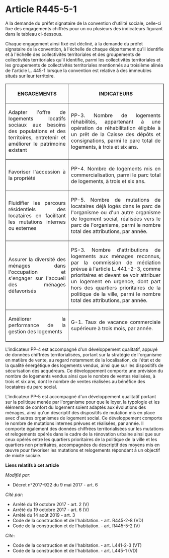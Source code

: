 # Article R445-5-1

A la demande du préfet signataire de la convention d'utilité sociale, celle-ci fixe des engagements chiffrés pour un ou
plusieurs des indicateurs figurant dans le tableau ci-dessous. 

Chaque engagement ainsi fixé est décliné, à la demande du préfet signataire de la convention, à l'échelle de chaque
département qu'il identifie et à l'échelle des collectivités territoriales et des groupements de collectivités territoriales
qu'il identifie, parmi les collectivités territoriales et les groupements de collectivités territoriales mentionnés au
troisième alinéa de l'article L. 445-1 lorsque la convention est relative à des immeubles situés sur leur territoire. 

<table border="1">
  <tbody>
    <tr>
      <th>

ENGAGEMENTS </th>
      <th>

INDICATEURS </th>
    </tr>
    <tr>
      <td align="justify">

Adapter l'offre de logements locatifs sociaux aux besoins des populations et des territoires, entretenir et améliorer le
patrimoine existant </td>
      <td align="justify">

PP-3. Nombre de logements réhabilités, appartenant à une opération de réhabilitation éligible à un prêt de la Caisse des
dépôts et consignations, parmi le parc total de logements, à trois et six ans. </td>
    </tr>
    <tr>
      <td align="justify">

Favoriser l'accession à la propriété </td>
      <td align="justify">

PP-4. Nombre de logements mis en commercialisation, parmi le parc total de logements, à trois et six ans. </td>
    </tr>
    <tr>
      <td align="justify">

Fluidifier les parcours résidentiels des locataires en facilitant les mutations internes ou externes </td>
      <td align="justify">

PP-5. Nombre de mutations de locataires déjà logés dans le parc de l'organisme ou d'un autre organisme de logement social,
réalisées vers le parc de l'organisme, parmi le nombre total des attributions, par année. </td>
    </tr>
    <tr>
      <td align="justify">

Assurer la diversité des ménages dans l'occupation et s'engager sur l'accueil des ménages défavorisés </td>
      <td align="justify">

PS-3. Nombre d'attributions de logements aux ménages reconnus, par la commission de médiation prévue à l'article L. 441-2-3,
comme prioritaires et devant se voir attribuer un logement en urgence, dont part hors des quartiers prioritaires de la
politique de la ville, parmi le nombre total des attributions, par année. </td>
    </tr>
    <tr>
      <td align="justify">

Améliorer la performance de la gestion des logements </td>
      <td align="justify">

G-1. Taux de vacance commerciale supérieure à trois mois, par année. </td>
    </tr>
  </tbody>
</table>

L'indicateur PP-4 est accompagné d'un développement qualitatif, appuyé de données chiffrées territorialisées, portant sur la
stratégie de l'organisme en matière de vente, au regard notamment de la localisation, de l'état et de la qualité énergétique
des logements vendus, ainsi que sur les dispositifs de sécurisation des acquéreurs. Ce développement comporte une prévision
du nombre de logements vendus ainsi que le nombre de ventes réalisées, à trois et six ans, dont le nombre de ventes réalisées
au bénéfice des locataires du parc social. 

L'indicateur PP-5 est accompagné d'un développement qualitatif portant sur la politique menée par l'organisme pour que le
loyer, la typologie et les éléments de confort du logement soient adaptés aux évolutions des ménages, ainsi qu'un descriptif
des dispositifs de mutation mis en place avec d'autres organismes de logement social. Ce développement comporte le nombre de
mutations internes prévues et réalisées, par année. Il comporte également des données chiffrées territorialisées sur les
mutations et relogements opérés dans le cadre de la rénovation urbaine ainsi que sur ceux opérés entre les quartiers
prioritaires de la politique de la ville et les quartiers non prioritaires, accompagnées du descriptif des moyens mis en
œuvre pour favoriser les mutations et relogements répondant à un objectif de mixité sociale.

**Liens relatifs à cet article**

_Modifié par_:

  - Décret n°2017-922 du 9 mai 2017 - art. 6

_Cité par_:

  - Arrêté du 19 octobre 2017 - art. 2 (V)
  - Arrêté du 19 octobre 2017 - art. 6 (V)
  - Arrêté du 14 août 2019 - art. 3
  - Code de la construction et de l'habitation. - art. R445-2-8 (VD)
  - Code de la construction et de l'habitation. - art. R445-5-2 (V)

_Cite_:

  - Code de la construction et de l'habitation. - art. L441-2-3 (VT)
  - Code de la construction et de l'habitation. - art. L445-1 (VD)
